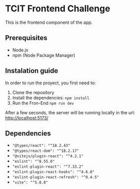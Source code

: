 # TCIT Frontend Challenge

This is the frontend component of the app.

## Prerequisites
- Node.js
- npm (Node Package Manager)

## Instalation guide

In order to run the proyect, you first need to:

1. Clone the repository
2. Install the dependencies: `npm install`
3. Run the Fron-End `npm run dev`

After a few seconds, the server will be running locally in the url: <http://localhost:5173/>

## Dependencies

- `"@types/react": "^18.2.43"`
- `"@types/react-dom": "^18.2.17" `
- `"@vitejs/plugin-react": "^4.2.1" `
- `"eslint": "^8.55.0" `
- `"eslint-plugin-react": "^7.33.2" `
- `"eslint-plugin-react-hooks": "^4.6.0" `
- `"eslint-plugin-react-refresh": "^0.4.5" `
- `"vite": "^5.0.8" `
